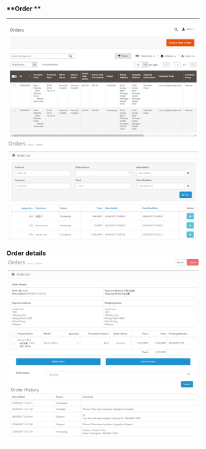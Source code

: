 ### **Order **

---

![](/assets/OC12.png)![](/assets/OC13.png)

### **Order details**![](/assets/OC14.png)



